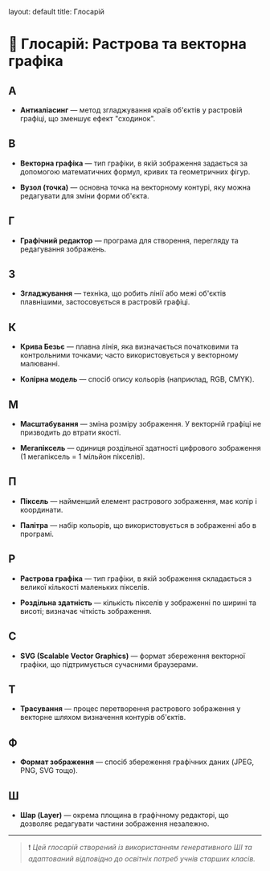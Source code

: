 
layout: default
title: Глосарій
# 📘 Глосарій: Растрова та векторна графіка

## А

- **Антиаліасинг** — метод згладжування країв об'єктів у растровій графіці, що зменшує ефект "сходинок".

## В

- **Векторна графіка** — тип графіки, в якій зображення задається за допомогою математичних формул, кривих та геометричних фігур.

- **Вузол (точка)** — основна точка на векторному контурі, яку можна редагувати для зміни форми об'єкта.

## Г

- **Графічний редактор** — програма для створення, перегляду та редагування зображень.

## З

- **Згладжування** — техніка, що робить лінії або межі об'єктів плавнішими, застосовується в растровій графіці.

## К

- **Крива Безьє** — плавна лінія, яка визначається початковими та контрольними точками; часто використовується у векторному малюванні.

- **Колірна модель** — спосіб опису кольорів (наприклад, RGB, CMYK).

## М

- **Масштабування** — зміна розміру зображення. У векторній графіці не призводить до втрати якості.

- **Мегапіксель** — одиниця роздільної здатності цифрового зображення (1 мегапіксель = 1 мільйон пікселів).

## П

- **Піксель** — найменший елемент растрового зображення, має колір і координати.

- **Палітра** — набір кольорів, що використовується в зображенні або в програмі.

## Р

- **Растрова графіка** — тип графіки, в якій зображення складається з великої кількості маленьких пікселів.

- **Роздільна здатність** — кількість пікселів у зображенні по ширині та висоті; визначає чіткість зображення.

## С

- **SVG (Scalable Vector Graphics)** — формат збереження векторної графіки, що підтримується сучасними браузерами.

## Т

- **Трасування** — процес перетворення растрового зображення у векторне шляхом визначення контурів об'єктів.

## Ф

- **Формат зображення** — спосіб збереження графічних даних (JPEG, PNG, SVG тощо).

## Ш

- **Шар (Layer)** — окрема площина в графічному редакторі, що дозволяє редагувати частини зображення незалежно.

---

> ❗ *Цей глосарій створений із використанням генеративного ШІ та адаптований відповідно до освітніх потреб учнів старших класів.*
